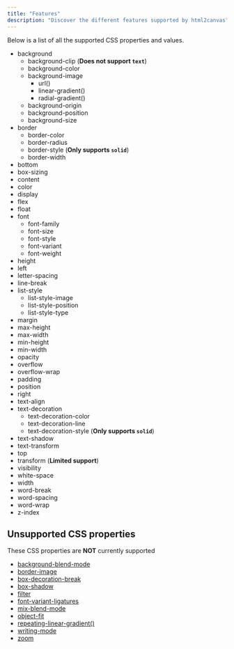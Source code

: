 ```yaml
---
title: "Features"
description: "Discover the different features supported by html2canvas"
---
```


Below is a list of all the supported CSS properties and values.

 - background
   - background-clip (**Does not support `text`**)
   - background-color
   - background-image
       - url()
       - linear-gradient()
       - radial-gradient()
   - background-origin 
   - background-position
   - background-size   
 - border
   - border-color
   - border-radius
   - border-style (**Only supports `solid`**)
   - border-width
 - bottom
 - box-sizing
 - content
 - color
 - display
 - flex
 - float
 - font
   - font-family
   - font-size
   - font-style
   - font-variant
   - font-weight
 - height
 - left
 - letter-spacing
 - line-break
 - list-style
    - list-style-image
    - list-style-position
    - list-style-type
 - margin
 - max-height
 - max-width
 - min-height
 - min-width
 - opacity
 - overflow
 - overflow-wrap
 - padding
 - position
 - right
 - text-align
 - text-decoration
   - text-decoration-color
   - text-decoration-line
   - text-decoration-style (**Only supports `solid`**)
 - text-shadow
 - text-transform 
 - top
 - transform (**Limited support**)
 - visibility
 - white-space
 - width
 - word-break
 - word-spacing
 - word-wrap
 - z-index
    
## Unsupported CSS properties
These CSS properties are **NOT** currently supported
 - [background-blend-mode](https://github.com/niklasvh/html2canvas/issues/966)
 - [border-image](https://github.com/niklasvh/html2canvas/issues/1287)
 - [box-decoration-break](https://github.com/niklasvh/html2canvas/issues/552)
 - [box-shadow](https://github.com/niklasvh/html2canvas/pull/1086)
 - [filter](https://github.com/niklasvh/html2canvas/issues/493)
 - [font-variant-ligatures](https://github.com/niklasvh/html2canvas/pull/1085)
 - [mix-blend-mode](https://github.com/niklasvh/html2canvas/issues/580)
 - [object-fit](https://github.com/niklasvh/html2canvas/issues/1064)
 - [repeating-linear-gradient()](https://github.com/niklasvh/html2canvas/issues/1162)
 - [writing-mode](https://github.com/niklasvh/html2canvas/issues/1258)
 - [zoom](https://github.com/niklasvh/html2canvas/issues/732)

